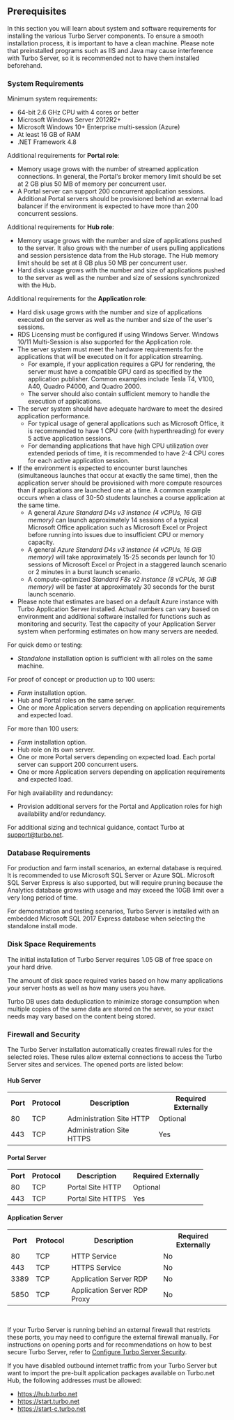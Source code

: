 ## Prerequisites

In this section you will learn about system and software requirements for installing the various Turbo Server components. To ensure a smooth installation process, it is important to have a clean machine. Please note that preinstalled programs such as IIS and Java may cause interference with Turbo Server, so it is recommended not to have them installed beforehand.

### System Requirements

Minimum system requirements:

- 64-bit 2.6 GHz CPU with 4 cores or better
- Microsoft Windows Server 2012R2+
- Microsoft Windows 10+ Enterprise multi-session (Azure)
- At least 16 GB of RAM
- .NET Framework 4.8

Additional requirements for **Portal role**:

- Memory usage grows with the number of streamed application connections. In general, the Portal's broker memory limit should be set at 2 GB plus 50 MB of memory per concurrent user.
- A Portal server can support 200 concurrent application sessions. Additional Portal servers should be provisioned behind an external load balancer if the environment is expected to have more than 200 concurrent sessions.

Additional requirements for **Hub role**:

- Memory usage grows with the number and size of applications pushed to the server. It also grows with the number of users pulling applications and session persistence data from the Hub storage. The Hub memory limit should be set at 8 GB plus 50 MB per concurrent user.
- Hard disk usage grows with the number and size of applications pushed to the server as well as the number and size of sessions synchronized with the Hub.

Additional requirements for the **Application role**:

- Hard disk usage grows with the number and size of applications executed on the server as well as the number and size of the user's sessions.
- RDS Licensing must be configured if using Windows Server. Windows 10/11 Multi-Session is also supported for the Application role.
- The server system must meet the hardware requirements for the applications that will be executed on it for application streaming.
  - For example, if your application requires a GPU for rendering, the server must have a compatible GPU card as specified by the application publisher. Common examples include Tesla T4, V100, A40, Quadro P4000, and Quadro 2000.
  - The server should also contain sufficient memory to handle the execution of applications.
- The server system should have adequate hardware to meet the desired application performance.
  - For typical usage of general applications such as Microsoft Office, it is recommended to have 1 CPU core (with hyperthreading) for every 5 active application sessions.
  - For demanding applications that have high CPU utilization over extended periods of time, it is recommended to have 2-4 CPU cores for each active application session.
- If the environment is expected to encounter burst launches (simultaneous launches that occur at exactly the same time), then the application server should be provisioned with more compute resources than if applications are launched one at a time. A common example occurs when a class of 30-50 students launches a course application at the same time.
  - A general _Azure Standard D4s v3 instance (4 vCPUs, 16 GiB memory)_ can launch approximately 14 sessions of a typical Microsoft Office application such as Microsoft Excel or Project before running into issues due to insufficient CPU or memory capacity.
  - A general _Azure Standard D4s v3 instance (4 vCPUs, 16 GiB memory)_ will take approximately 15-25 seconds per launch for 10 sessions of Microsoft Excel or Project in a staggered launch scenario or 2 minutes in a burst launch scenario.
  - A compute-optimized _Standard F8s v2 instance (8 vCPUs, 16 GiB memory)_ will be faster at approximately 30 seconds for the burst launch scenario.
- Please note that estimates are based on a default Azure instance with Turbo Application Server installed. Actual numbers can vary based on environment and additional software installed for functions such as monitoring and security. Test the capacity of your Application Server system when performing estimates on how many servers are needed.

For quick demo or testing:

- _Standalone_ installation option is sufficient with all roles on the same machine.

For proof of concept or production up to 100 users:

- _Farm_ installation option.
- Hub and Portal roles on the same server.
- One or more Application servers depending on application requirements and expected load.

For more than 100 users:

- _Farm_ installation option.
- Hub role on its own server.
- One or more Portal servers depending on expected load. Each portal server can support 200 concurrent users.
- One or more Application servers depending on application requirements and expected load.

For high availability and redundancy:

- Provision additional servers for the Portal and Application roles for high availability and/or redundancy.

For additional sizing and technical guidance, contact Turbo at support@turbo.net.

### Database Requirements

For production and farm install scenarios, an external database is required. It is recommended to use Microsoft SQL Server or Azure SQL. Microsoft SQL Server Express is also supported, but will require pruning because the Analytics database grows with usage and may exceed the 10GB limit over a very long period of time.

For demonstration and testing scenarios, Turbo Server is installed with an embedded Microsoft SQL 2017 Express database when selecting the standalone install mode.

### Disk Space Requirements

The initial installation of Turbo Server requires 1.05 GB of free space on your hard drive.

The amount of disk space required varies based on how many applications your server hosts as well as how many users you have.

Turbo DB uses data deduplication to minimize storage consumption when multiple copies of the same data are stored on the server, so your exact needs may vary based on the content being stored.

### Firewall and Security

The Turbo Server installation automatically creates firewall rules for the selected roles. These rules allow external connections to access the Turbo Server sites and services. The opened ports are listed below:

#### Hub Server

<table>
<tbody>
<tr>
    <th>Port</th>
    <th>Protocol</th>
    <th>Description</th>
    <th>Required Externally</th>
</tr>
<tr>
    <td>80</td>
    <td>TCP</td>
    <td>Administration Site HTTP</td>
    <td>Optional</td>
</tr>
<tr>
    <td>443</td>
    <td>TCP</td>
    <td>Administration Site HTTPS</td>
    <td>Yes</td>
</tr>
</tbody>
</table>

#### Portal Server

<table>
<tbody>
<tr>
    <th>Port</th>
    <th>Protocol</th>
    <th>Description</th>
    <th>Required Externally</th>
</tr>
<tr>
    <td>80</td>
    <td>TCP</td>
    <td>Portal Site HTTP</td>
    <td>Optional</td>
</tr>
<tr>
    <td>443</td>
    <td>TCP</td>
    <td>Portal Site HTTPS</td>
    <td>Yes</td>
</tr>
</tbody>
</table>

#### Application Server

<table>
<tbody>
<tr>
    <th>Port</th>
    <th>Protocol</th>
    <th>Description</th>
    <th>Required Externally</th>
</tr>
<tr>
    <td>80</td>
    <td>TCP</td>
    <td>HTTP Service</td>
    <td>No</td>
</tr>
<tr>
    <td>443</td>
    <td>TCP</td>
    <td>HTTPS Service</td>
    <td>No</td>
</tr>
<tr>
    <td>3389</td>
    <td>TCP</td>
    <td>Application Server RDP</td>
    <td>No</td>
</tr>
<tr>
    <td>5850</td>
    <td>TCP</td>
    <td>Application Server RDP Proxy</td>
    <td>No</td>
</tr>
</tbody>
</table>
<br/>

If your Turbo Server is running behind an external firewall that restricts these ports, you may need to configure the external firewall manually. For instructions on opening ports and for recommendations on how to best secure Turbo Server, refer to [Configure Turbo Server Security](https://hub.turbo.net/docs/server/advanced-topics/advanced-topics#configure-turbo-server-security).

If you have disabled outbound internet traffic from your Turbo Server but want to import the pre-built application packages available on Turbo.net Hub, the following addresses must be allowed:

- https://hub.turbo.net
- https://start.turbo.net
- https://start-c.turbo.net
